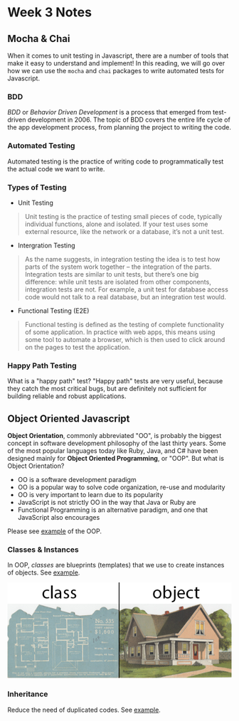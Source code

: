 # Week 3 Notes
## Mocha & Chai
When it comes to unit testing in Javascript, there are a number of tools that make it easy to understand and implement! In this reading, we will go over how we can use the `mocha` and `chai` packages to write automated tests for Javascript.

### BDD
*BDD* or *Behavior Driven Development* is a process that emerged from test-driven development in 2006. The topic of BDD covers the entire life cycle of the app development process, from planning the project to writing the code.

### Automated Testing
Automated testing is the practice of writing code to programmatically test the actual code we want to write.

### Types of Testing
- Unit Testing
> Unit testing is the practice of testing small pieces of code, typically individual functions, alone and isolated. If your test uses some external resource, like the network or a database, it’s not a unit test. 
- Intergration Testing
> As the name suggests, in integration testing the idea is to test how parts of the system work together – the integration of the parts. Integration tests are similar to unit tests, but there’s one big difference: while unit tests are isolated from other components, integration tests are not. For example, a unit test for database access code would not talk to a real database, but an integration test would.
- Functional Testing (E2E)
> Functional testing is defined as the testing of complete functionality of some application. In practice with web apps, this means using some tool to automate a browser, which is then used to click around on the pages to test the application.

### Happy Path Testing
What is a "happy path" test? "Happy path" tests are very useful, because they catch the most critical bugs, but are definitely not sufficient for building reliable and robust applications.

## Object Oriented Javascript
**Object Orientation**, commonly abbreviated "OO", is probably the biggest concept in software development philosophy of the last thirty years. Some of the most popular languages today like Ruby, Java, and C# have been designed mainly for **Object Oriented Programming**, or "OOP". But what is Object Orientation?

- OO is a software development paradigm
- OO is a popular way to solve code organization, re-use and modularity
- OO is very important to learn due to its popularity
- JavaScript is not strictly OO in the way that Java or Ruby are
- Functional Programming is an alternative paradigm, and one that JavaScript also encourages

Please see [example](oop.md) of the OOP.

### Classes & Instances
In OOP, *classes* are blueprints (templates) that we use to create instances of objects. See [example](oop.md).

![Class Object](class_object.png)

### Inheritance
Reduce the need of duplicated codes.
See [example](oop.md).
